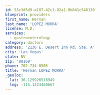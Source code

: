 ```yaml
---
id: 53c3d5d9-a187-42c1-82a1-0b841c546139
blueprint: providers
first_name: Hernan
last_name: 'LOPEZ MORRA'
license: M.D.
services:
  - gastroenterology
category: doctors
address: '2136 E. Desert Inn Rd. Ste. A'
city: 'Las Vegas'
state: NV
zip: '89169'
phone: 702-734-0505
title: 'Hernan LOPEZ MORRA'
_geoloc:
  lat: 36.129926518949
  lng: -115.1224460667
---
```

